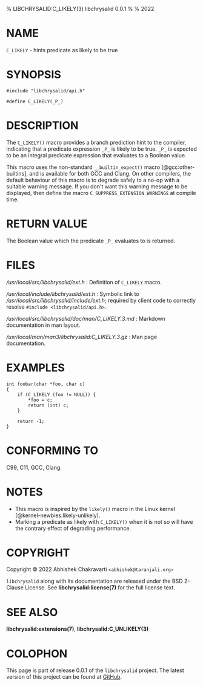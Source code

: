 % LIBCHRYSALID:C_LIKELY(3) libchrysalid 0.0.1
%
% 2022


# NAME

`C_LIKELY` - hints predicate as likely to be true


# SYNOPSIS

```
#include "libchrysalid/api.h"

#define C_LIKELY(_P_)
```


# DESCRIPTION

The `C_LIKELY()` macro provides a branch prediction hint to the compiler,
indicating that a predicate expression `_P_` is likely to be true. `_P_` is
expected to be an integral predicate expression that evaluates to a Boolean
value.

This macro uses the non-standard `__builtin_expect()` macro
[@gcc:other-builtins], and is available for both GCC and Clang. On other
compilers, the default behaviour of this macro is to degrade safely to a no-op
with a suitable warning message. If you don't want this warning message to be
displayed, then define the macro `C_SUPPRESS_EXTENSION_WARNINGS` at compile
time.


# RETURN VALUE

The Boolean value which the predicate `_P_` evaluates to is returned.


# FILES

*/usr/local/src/libchrysalid/ext.h*
: Definition of `C_LIKELY` macro.

*/usr/local/include/libchrysalid/ext.h*
: Symbolic link to */usr/local/src/libchrysalid/include/ext.h*; required by
client code to correctly resolve `#include <libchrysalid/api.h>`.

*/usr/local/src/libchrysalid/doc/man/C_LIKELY.3.md*
: Markdown documentation in man layout.

*/usr/local/man/man3/libchrysalid:C_LIKELY.3.gz*
: Man page documentation.


# EXAMPLES

```
int foobar(char *foo, char c)
{
	if (C_LIKELY (foo != NULL)) {
		*foo = c;
		return (int) c;
	}
 
	return -1;
}
```


# CONFORMING TO

C99, C11, GCC, Clang.


# NOTES
 
- This macro is inspired by the `likely()` macro in the Linux kernel
  [@kernel-newbies:likely-unlikely].
- Marking a predicate as likely with `C_LIKELY()` when it is not so will
  have the contrary effect of degrading performance.


# COPYRIGHT

Copyright &copy; 2022 Abhishek Chakravarti `<abhishek@taranjali.org>`

`libchrysalid` along with its documentation are released under the BSD 2-Clause
License. See **libchrysalid:license(7)** for the full license text.


# SEE ALSO

**libchrysalid:extensions(7)**, **libchrysalid:C_UNLIKELY(3)**


# COLOPHON

This page is part of release 0.0.1 of the `libchrysalid` project. The latest
version of this project can be found at
[GitHub](https://github.com/achakravarti/libchrysalid).

